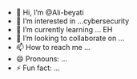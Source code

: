 - 👋 Hi, I’m @Ali-beyati
- 👀 I’m interested in ...cybersecurity
- 🌱 I’m currently learning ... EH
- 💞️ I’m looking to collaborate on ...
- 📫 How to reach me ...
- 😄 Pronouns: ...
- ⚡ Fun fact: ...

<!---
Ali-beyati/Ali-beyati is a ✨ special ✨ repository because its `README.md` (this file) appears on your GitHub profile.
You can click the Preview link to take a look at your changes.
--->
